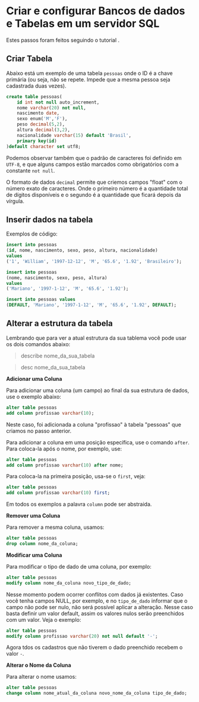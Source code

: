 # Criar e configurar Bancos de dados e Tabelas em um servidor SQL

Estes passos foram feitos seguindo o tutorial []().

## Criar Tabela

Abaixo está um exemplo de uma tabela `pessoas` onde o ID é a chave primária (ou seja, não se repete. Impede que a mesma pessoa seja cadastrada duas vezes).

```sql
create table pessoas(
    id int not null auto_increment,
    nome varchar(20) not null,
    nascimento date,
    sexo enum('M','F'),
    peso decimal(5,2),
    altura decimal(3,2),
    nacionalidade varchar(15) default 'Brasil',
    primary key(id)
)default character set utf8;
```

Podemos observar também que o padrão de caracteres foi definido em `UTF-8`, e que alguns campos estão marcados como obrigatórios com a constante `not null`.

O formato de dados `decimal` permite que criemos campos "float" com o número exato de caracteres. Onde o primeiro número é a quantidade total de dígitos disponíveis e o segundo é a quantidade que ficará depois da vírgula.

## Inserir dados na tabela

Exemplos de código:

```sql
insert into pessoas
(id, nome, nascimento, sexo, peso, altura, nacionalidade)
values
('1', 'William', '1997-12-12', 'M', '65.6', '1.92', 'Brasileiro');
```

```sql
insert into pessoas
(nome, nascimento, sexo, peso, altura)
values
('Mariano', '1997-1-12', 'M', '65.6', '1.92');
```

```sql
insert into pessoas values
(DEFAULT, 'Mariano', '1997-1-12', 'M', '65.6', '1.92', DEFAULT);
```

## Alterar a estrutura da tabela

Lembrando que para ver a atual estrutura da sua tablema você pode usar os dois comandos abaixo:

> describe nome_da_sua_tabela

> desc nome_da_sua_tabela

**Adicionar uma Coluna**

Para adicionar uma coluna (um campo) ao final da sua estrutura de dados, use o exemplo abaixo:

```sql
alter table pessoas
add column profissao varchar(10);
```

Neste caso, foi adicionada a coluna "profissao" à tabela "pessoas" que criamos no passo anterior.

Para adicionar a coluna em uma posição específica, use o comando `after`. Para coloca-la após o nome, por exemplo, use:

```sql
alter table pessoas
add column profissao varchar(10) after nome;
```

Para coloca-la na primeira posição, usa-se o `first`, veja:

```sql
alter table pessoas
add column profissao varchar(10) first;
```

Em todos os exemplos a palavra `column` pode ser abstraida.

**Remover uma Coluna**

Para remover a mesma coluna, usamos:

```sql
alter table pessoas
drop column nome_da_coluna;
```

**Modificar uma Coluna**

Para modificar o tipo de dado de uma coluna, por exemplo:

```sql
alter table pessoas
modify column nome_da_coluna novo_tipo_de_dado;
```

Nesse momento podem ocorrer conflitos com dados já existentes.
Caso você tenha campos NULL, por exemplo, e no `tipo_de_dado` informar que o campo não pode ser nulo, não será possível aplicar a alteração. Nesse caso basta definir um valor default, assim os valores nulos serão preenchidos com um valor. Veja o exemplo:

```sql
alter table pessoas
modify column profissao varchar(20) not null default '-';
```

Agora tdos os cadastros que não tiverem o dado preenchido recebem o valor `-`.


**Alterar o Nome da Coluna** 

Para alterar o nome usamos:

```sql
alter table pessoas
change column nome_atual_da_coluna novo_nome_da_coluna tipo_de_dado;
```




